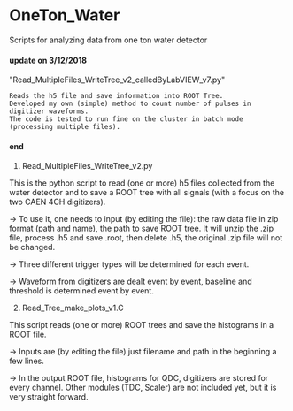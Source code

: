 # OneTon_Water
Scripts for analyzing data from one ton water detector

#### update on 3/12/2018 ####
"Read_MultipleFiles_WriteTree_v2_calledByLabVIEW_v7.py"

    Reads the h5 file and save information into ROOT Tree.
    Developed my own (simple) method to count number of pulses in digitizer waveforms.
    The code is tested to run fine on the cluster in batch mode (processing multiple files).
#### end ####

1. Read_MultipleFiles_WriteTree_v2.py

This is the python script to read (one or more) h5 files collected from the water detector and to save a ROOT tree with all signals (with a focus on the two CAEN 4CH digitizers).

-> To use it, one needs to input (by editing the file): the raw data file in zip format (path and name), the path to save ROOT tree. It will unzip the .zip file, process .h5 and save .root, then delete .h5, the original .zip file will not be changed. 

-> Three different trigger types will be determined for each event.

-> Waveform from digitizers are dealt event by event, baseline and threshold is determined event by event.

2. Read_Tree_make_plots_v1.C

This script reads (one or more) ROOT trees and save the histograms in a ROOT file.

-> Inputs are (by editing the file) just filename and path in the beginning a few lines.

-> In the output ROOT file, histograms for QDC, digitizers are stored for every channel. Other modules (TDC, Scaler) are not included yet, but it is very straight forward.

